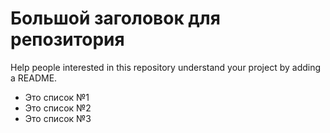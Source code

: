 # Большой заголовок для репозитория
Help people interested in this repository understand your project by adding a README.

- Это список №1
- Это список №2
- Это список №3
